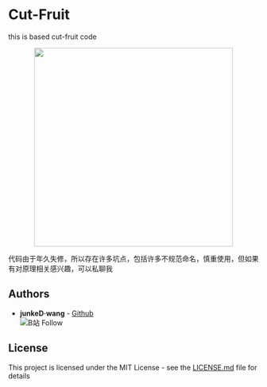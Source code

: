 # Cut-Fruit
this is based cut-fruit code
<p align="center">
    <img width="400px" src="https://github.com/Drinkwang/drinkwang.github.io/blob/master/img/git.png?raw=true">    
</p>

代码由于年久失修，所以存在许多坑点，包括许多不规范命名，慎重使用，但如果有对原理相关感兴趣，可以私聊我




## Authors

* **junkeD·wang** - [Github](https://github.com/Drinkwang)
<br>![B站 Follow](https://space.bilibili.com/13061595)  

## License

This project is licensed under the MIT License - see the [LICENSE.md](LICENSE.md) file for details
